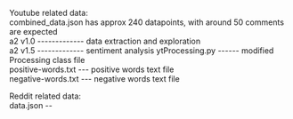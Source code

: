 Youtube related data:      
combined_data.json has approx 240 datapoints, with around 50 comments are expected       
a2 v1.0   -------------   data extraction and exploration    
a2 v1.5   -------------   sentiment analysis
ytProcessing.py  ------   modified Processing class file   
positive-words.txt  ---   positive words text file   
negative-words.txt  ---   negative words text file   







                       

Reddit related data:      
data.json --
